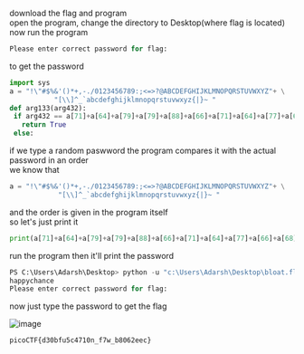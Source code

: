 download the flag and program<br>
open the program, change the directory to Desktop(where flag is  located)<br>
now run the program
```py
Please enter correct password for flag:
```
 to get the password<br>
 ```py
import sys
a = "!\"#$%&'()*+,-./0123456789:;<=>?@ABCDEFGHIJKLMNOPQRSTUVWXYZ"+ \
            "[\\]^_`abcdefghijklmnopqrstuvwxyz{|}~ "
def arg133(arg432):
  if arg432 == a[71]+a[64]+a[79]+a[79]+a[88]+a[66]+a[71]+a[64]+a[77]+a[66]+a[68]:
    return True
  else:
```
if we type a random paswword the program compares it with the actual password in an order<br>
we know that 
```py
a = "!\"#$%&'()*+,-./0123456789:;<=>?@ABCDEFGHIJKLMNOPQRSTUVWXYZ"+ \
            "[\\]^_`abcdefghijklmnopqrstuvwxyz{|}~ "
```
and the order is given in the program itself<br> 
so let's just print it<br>
```py
print(a[71]+a[64]+a[79]+a[79]+a[88]+a[66]+a[71]+a[64]+a[77]+a[66]+a[68])
```
run the program then it'll print the password
```py
PS C:\Users\Adarsh\Desktop> python -u "c:\Users\Adarsh\Desktop\bloat.flag.py"
happychance
Please enter correct password for flag:
```
now just type the password to  get the flag

![image](https://github.com/Adarshredd/picoctf-writeups/assets/145366498/dda8dc69-29db-4cee-9747-69f9b1200a9f)

`picoCTF{d30bfu5c4710n_f7w_b8062eec}`
